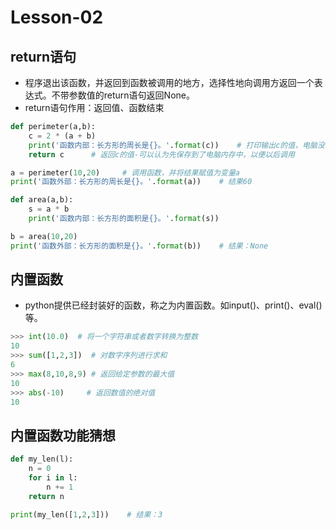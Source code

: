 # **Lesson-02**

## return语句
- 程序退出该函数，并返回到函数被调用的地方，选择性地向调用方返回一个表达式。不带参数值的return语句返回None。
- return语句作用：返回值、函数结束

```python
def perimeter(a,b):   
    c = 2 * (a + b)
    print('函数内部：长方形的周长是{}。'.format(c))    # 打印输出c的值，电脑没有保存这个值。
    return c      # 返回c的值-可以认为先保存到了电脑内存中，以便以后调用

a = perimeter(10,20)     # 调用函数，并将结果赋值为变量a
print('函数外部：长方形的周长是{}。'.format(a))    # 结果60
```

```python
def area(a,b):
    s = a * b
    print('函数内部：长方形的面积是{}。'.format(s))

b = area(10,20)        
print('函数外部：长方形的面积是{}。'.format(b))    # 结果：None
```

## 内置函数
- python提供已经封装好的函数，称之为内置函数。如input()、print()、eval()等。

```python
>>> int(10.0)  # 将一个字符串或者数字转换为整数
10
>>> sum([1,2,3])  # 对数字序列进行求和
6
>>> max(8,10,8,9) # 返回给定参数的最大值
10
>>> abs(-10)     # 返回数值的绝对值
10
```

## 内置函数功能猜想
```python
def my_len(l):
    n = 0
    for i in l:
        n += 1
    return n

print(my_len([1,2,3]))    # 结果：3
```
